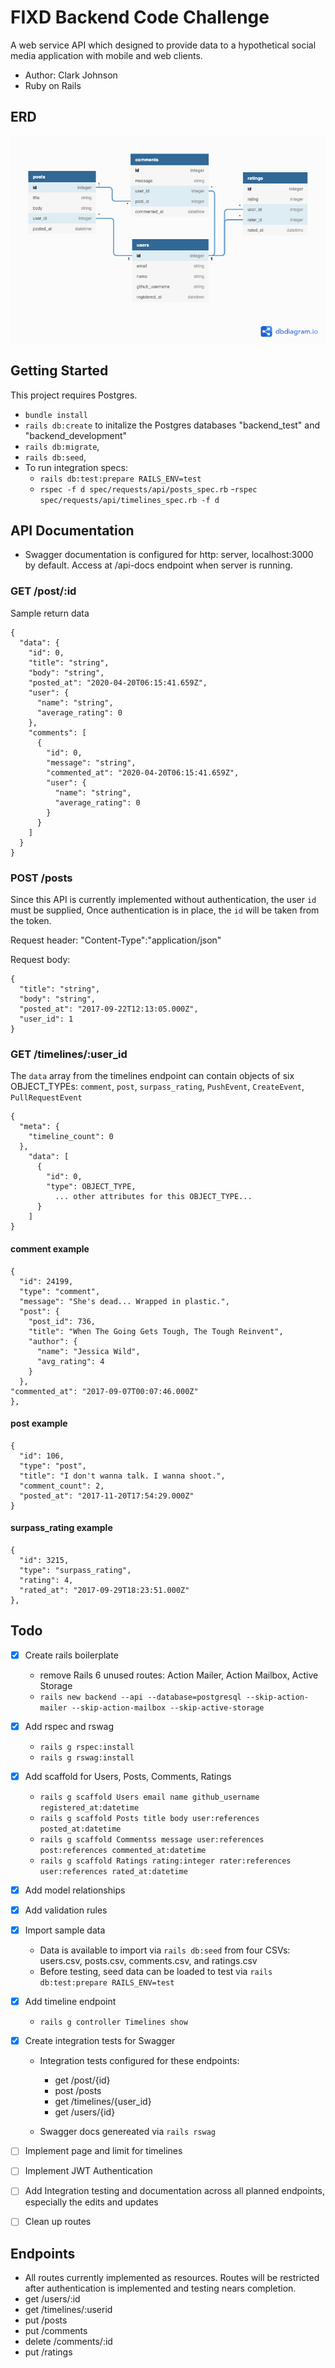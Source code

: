 # FIXD Backend Code Challenge

A web service API which designed to provide data to a hypothetical social media application with mobile and web clients.

- Author: Clark Johnson
- Ruby on Rails

## ERD

![FIXD Backend Code Challenge](./public/images/FIXDBackendCodeChallenge.png?raw=true "ERD")

## Getting Started

This project requires Postgres.

- `bundle install`
- `rails db:create` to initalize the Postgres databases "backend_test" and "backend_development"
- `rails db:migrate`,
- `rails db:seed`,
- To run integration specs:
  - `rails db:test:prepare RAILS_ENV=test`
  - `rspec -f d spec/requests/api/posts_spec.rb` -`rspec spec/requests/api/timelines_spec.rb -f d`

## API Documentation

- Swagger documentation is configured for http: server, localhost:3000 by default. Access at /api-docs endpoint when server is running.

### GET /post/:id

Sample return data

```
{
  "data": {
    "id": 0,
    "title": "string",
    "body": "string",
    "posted_at": "2020-04-20T06:15:41.659Z",
    "user": {
      "name": "string",
      "average_rating": 0
    },
    "comments": [
      {
        "id": 0,
        "message": "string",
        "commented_at": "2020-04-20T06:15:41.659Z",
        "user": {
          "name": "string",
          "average_rating": 0
        }
      }
    ]
  }
}
```

### POST /posts

Since this API is currently implemented without authentication, the user `id` must be supplied, Once authentication is in place, the `id` will be taken from the token.

Request header: "Content-Type":"application/json"

Request body:

```
{
  "title": "string",
  "body": "string",
  "posted_at": "2017-09-22T12:13:05.000Z",
  "user_id": 1
}
```

### GET /timelines/:user_id

The `data` array from the timelines endpoint can contain objects of six OBJECT_TYPEs: `comment`, `post`, `surpass_rating`, `PushEvent`, `CreateEvent`, `PullRequestEvent`

```
{
  "meta": {
    "timeline_count": 0
  },
    "data": [
      {
        "id": 0,
        "type": OBJECT_TYPE,
          ... other attributes for this OBJECT_TYPE...
      }
    ]
}
```

#### comment example

```
{
  "id": 24199,
  "type": "comment",
  "message": "She's dead... Wrapped in plastic.",
  "post": {
    "post_id": 736,
    "title": "When The Going Gets Tough, The Tough Reinvent",
    "author": {
      "name": "Jessica Wild",
      "avg_rating": 4
    }
  },
"commented_at": "2017-09-07T00:07:46.000Z"
},
```

#### post example

```
{
  "id": 106,
  "type": "post",
  "title": "I don't wanna talk. I wanna shoot.",
  "comment_count": 2,
  "posted_at": "2017-11-20T17:54:29.000Z"
}
```

#### surpass_rating example

```
{
  "id": 3215,
  "type": "surpass_rating",
  "rating": 4,
  "rated_at": "2017-09-29T18:23:51.000Z"
},
```

## Todo

- [x] Create rails boilerplate
  - remove Rails 6 unused routes: Action Mailer, Action Mailbox, Active Storage
  - `rails new backend --api --database=postgresql --skip-action-mailer --skip-action-mailbox --skip-active-storage`
- [x] Add rspec and rswag
  - `rails g rspec:install`
  - `rails g rswag:install`
- [x] Add scaffold for Users, Posts, Comments, Ratings
  - `rails g scaffold Users email name github_username registered_at:datetime`
  - `rails g scaffold Posts title body user:references posted_at:datetime`
  - `rails g scaffold Commentss message user:references post:references commented_at:datetime`
  - `rails g scaffold Ratings rating:integer rater:references user:references rated_at:datetime`
- [x] Add model relationships
- [x] Add validation rules
- [x] Import sample data
  - Data is available to import via `rails db:seed` from four CSVs: users.csv, posts.csv, comments.csv, and ratings.csv
  - Before testing, seed data can be loaded to test via `rails db:test:prepare RAILS_ENV=test`
- [x] Add timeline endpoint
  - `rails g controller Timelines show`
- [x] Create integration tests for Swagger

  - Integration tests configured for these endpoints:

    - get /post/{id}
    - post /posts
    - get /timelines/{user_id}
    - get /users/{id}

  - Swagger docs genereated via `rails rswag`

- [ ] Implement page and limit for timelines
- [ ] Implement JWT Authentication
- [ ] Add Integration testing and documentation across all planned endpoints, especially the edits and updates
- [ ] Clean up routes

## Endpoints

- All routes currently implemented as resources. Routes will be restricted after authentication is implemented and testing nears completion.
- get /users/:id
- get /timelines/:userid
- put /posts
- put /comments
- delete /comments/:id
- put /ratings
